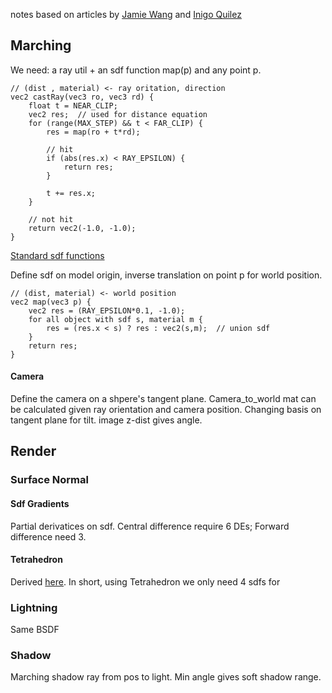 notes based on articles by [Jamie Wang](http://jamie-wong.com/) and [Inigo Quilez](http://iquilezles.org/)

##  Marching
We need: a ray util + an sdf function map(p) and any point p.
```
// (dist , material) <- ray oritation, direction 
vec2 castRay(vec3 ro, vec3 rd) {
    float t = NEAR_CLIP; 
    vec2 res;  // used for distance equation
    for (range(MAX_STEP) && t < FAR_CLIP) {
        res = map(ro + t*rd);

        // hit
        if (abs(res.x) < RAY_EPSILON) {
            return res;
        }

        t += res.x;
    }

    // not hit
    return vec2(-1.0, -1.0);
}
```
[Standard sdf functions](http://iquilezles.org/www/articles/distfunctions/distfunctions.htm)

Define sdf on model origin, inverse translation on point p for world position.
```
// (dist, material) <- world position
vec2 map(vec3 p) {
    vec2 res = (RAY_EPSILON*0.1, -1.0);
    for all object with sdf s, material m {
        res = (res.x < s) ? res : vec2(s,m);  // union sdf
    }
    return res;
}
```
#### Camera

Define the camera on a shpere's tangent plane. Camera_to_world mat can be calculated given ray orientation and camera position. Changing basis on tangent plane for tilt. image z-dist gives angle.

## Render

### Surface Normal

#### Sdf Gradients

Partial derivatices on sdf. Central difference require 6 DEs; Forward difference need 3.

#### Tetrahedron

Derived [here](http://iquilezles.org/www/articles/normalsSDF/normalsSDF.htm). In short, using Tetrahedron we only need 4 sdfs for 

### Lightning

Same BSDF

### Shadow

Marching shadow ray from pos to light. Min angle gives soft shadow range.